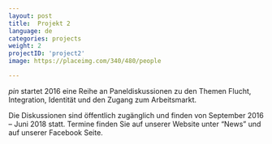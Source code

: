 ```yaml
---
layout: post
title:  Projekt 2
language: de
categories: projects
weight: 2
projectID: 'project2'
image: https://placeimg.com/340/480/people

---
```


*pin* startet 2016 eine Reihe an Paneldiskussionen zu den Themen Flucht, Integration, Identität und den Zugang zum Arbeitsmarkt.

Die Diskussionen sind öffentlich zugänglich und finden von September 2016 – Juni 2018 statt. Termine finden Sie auf unserer Website unter “News” und auf unserer Facebook Seite.
